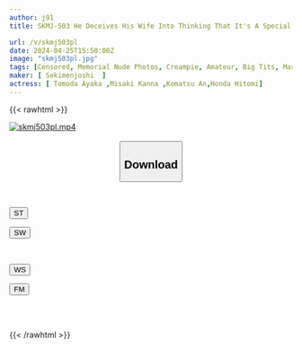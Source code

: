 ```yaml
---
author: j91
title: SKMJ-503 He Deceives His Wife Into Thinking That It's A Special Feature In A Magazine Entitled "Memorial Nude Photos That Loving Couples Want To Leave," And Then Tests Her Cuckolding In A Fake Photo Session With A Man With An Unparalleled Dick! ! VOL.3 The Dick, Which Is Younger Than The Husband And Curved Back, Is Very Close To 1 Cm From The Pussy, And The Wife Suddenly Becomes Horny! ? Even Though Her Husband Is Nearby...

url: /v/skmj503pl
date: 2024-04-25T15:50:00Z
image: "skmj503pl.jpg"
tags: [Censored, Memorial Nude Photos, Creampie, Amateur, Big Tits, Married Woman, Breasts, Cuckold	]
maker: [ Sekimenjoshi  ]
actress: [ Tomoda Ayaka ,Misaki Kanna ,Komatsu An,Honda Hitomi]
---
```



{{< rawhtml >}}

<div class="video" data-videoid="ZD8d8ekjxkcqe4k">
    <a href="javascript:;">
        <img src="/v/skmj503pl/skmj503pl.jpg" width="WIDTH" height="HEIGHT" alt="skmj503pl.mp4" loading="lazy">
    </a>
</div>

<script type="text/javascript" src="https://j91.asia/asset/on-demand-st.js"></script>

<br>
  <link rel="stylesheet" href="https://j91.asia/asset/bs5.css">
  
  <center>
  <button class="btn btn-primary" type="button" data-bs-toggle="collapse" data-bs-target=".multi-collapse" aria-expanded="false" aria-controls="multiCollapseExample1 multiCollapseExample2"><h2>Download</h2></button></center>
</p>
<div class="row">
  <div class="col">
    <div class="collapse multi-collapse" id="multiCollapseExample1">
      <div class="card card-body">
	      	      <br>
<div class="buttons">  
<p><a href="https://streamtape.to/v/ZD8d8ekjxkcqe4k" target="_blank"><button class="btn-hover color-3"><i class="fa fa-download"></i> ST</button></a></p>
<p><a href="https://asnwish.com/n471o3e94vex" target="_blank"><button class="btn-hover color-2"><i class="fa fa-download"></i> SW</button></a></p></div>
    </div>
  </div>
</div>
  <div class="col">
    <div class="collapse multi-collapse" id="multiCollapseExample2">
      <div class="card card-body">
	      <br>
<div class="buttons">
<p><a href="https://wolfstream.tv/ibwy5z54gmql"><button class="btn-hover color-9"><i class="fa fa-download"></i> WS</button></a></p>
<p><a href="javascript:;"><button class="btn-hover color-8"><i class="fa fa-download"></i> FM</button></a></p></div>
<br><br>
      </div>
    </div>
  </div>
</div>

{{< /rawhtml >}}